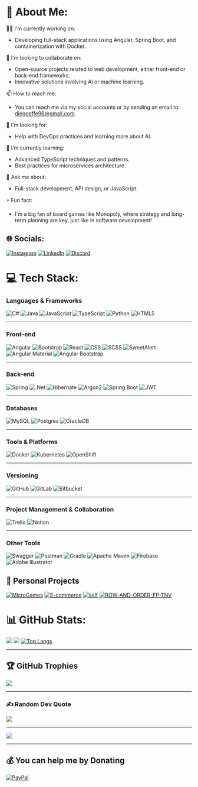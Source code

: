 # 💫 About Me:
👨‍💻 I'm currently working on:<br>
- Developing full-stack applications using Angular, Spring Boot, and containerization with Docker.<br>


🤝 I'm looking to collaborate on:<br>
- Open-source projects related to web development, either front-end or back-end frameworks.<br>
- Innovative solutions involving AI or machine learning.<br>

📫 How to reach me:<br>
- You can reach me via my social accounts or by sending an email to: diegoeffe96@gmail.com.<br>

🙌 I'm looking for:<br>
- Help with DevOps practices and learning more about AI.<br>

🌱 I'm currently learning:<br>
- Advanced TypeScript techniques and patterns.<br>
- Best practices for microservices architecture.<br>

💬 Ask me about:<br>
- Full-stack development, API design, or JavaScript.<br>

⚡ Fun fact:<br>
- I'm a big fan of board games like Monopoly, where strategy and long-term planning are key, just like in software development!<br>

## 🌐 Socials:
[![Instagram](https://img.shields.io/badge/Instagram-%23E4405F.svg?logo=Instagram&logoColor=white)](https://www.instagram.com/diego._fois/) 
[![LinkedIn](https://img.shields.io/badge/LinkedIn-%230077B5.svg?logo=linkedin&logoColor=white)](https://linkedin.com/in/diegofois/)
[![Discord](https://img.shields.io/badge/Discord-%237289DA.svg?logo=discord&logoColor=white)](https://discordapp.com/users/die96)


# 💻 Tech Stack:

### Languages & Frameworks
![C#](https://img.shields.io/badge/c%23-%23239120.svg?style=for-the-badge&logo=csharp&logoColor=white)
![Java](https://img.shields.io/badge/java-%23ED8B00.svg?style=for-the-badge&logo=openjdk&logoColor=white)
![JavaScript](https://img.shields.io/badge/javascript-%23323330.svg?style=for-the-badge&logo=javascript&logoColor=%23F7DF1E)
![TypeScript](https://img.shields.io/badge/typescript-%23007ACC.svg?style=for-the-badge&logo=typescript&logoColor=white)
![Python](https://img.shields.io/badge/python-3670A0?style=for-the-badge&logo=python&logoColor=ffdd54)
![HTML5](https://img.shields.io/badge/html5-%23E34F26.svg?style=for-the-badge&logo=html5&logoColor=white)

---
### Front-end
![Angular](https://img.shields.io/badge/angular-%23DD0031.svg?style=for-the-badge&logo=angular&logoColor=white)
![Bootstrap](https://img.shields.io/badge/bootstrap-%238511FA.svg?style=for-the-badge&logo=bootstrap&logoColor=white)
![React](https://img.shields.io/badge/react-%2320232a.svg?style=for-the-badge&logo=react&logoColor=%2361DAFB)
![CSS](https://img.shields.io/badge/CSS-%231572B6.svg?style=for-the-badge&logo=css3&logoColor=white)
![SCSS](https://img.shields.io/badge/SCSS-hotpink.svg?style=for-the-badge&logo=sass&logoColor=white)
![SweetAlert](https://img.shields.io/badge/SweetAlert2-%23FF4154.svg?style=for-the-badge&logo=sweetalert&logoColor=white)
![Angular Material](https://img.shields.io/badge/Angular%20Material-%23E23237.svg?style=for-the-badge&logo=angular&logoColor=white)
![Angular Bootstrap](https://img.shields.io/badge/Angular%20Bootstrap-%23E00000.svg?style=for-the-badge&logo=angular&logoColor=white)

---
### Back-end
![Spring](https://img.shields.io/badge/spring-%236DB33F.svg?style=for-the-badge&logo=spring&logoColor=white)
![.Net](https://img.shields.io/badge/.NET-5C2D91?style=for-the-badge&logo=.net&logoColor=white)
![Hibernate](https://img.shields.io/badge/Hibernate-59666C?style=for-the-badge&logo=Hibernate&logoColor=white)
![Argon2](https://img.shields.io/badge/Argon2-%2300ADEF.svg?style=for-the-badge&logo=argon2&logoColor=white)
![Spring Boot](https://img.shields.io/badge/Spring%20Boot-%236DB33F.svg?style=for-the-badge&logo=springboot&logoColor=white)
![JWT](https://img.shields.io/badge/JWT-%23000000.svg?style=for-the-badge&logo=jsonwebtokens&logoColor=white)

---
### Databases
![MySQL](https://img.shields.io/badge/mysql-4479A1.svg?style=for-the-badge&logo=mysql&logoColor=white)
![Postgres](https://img.shields.io/badge/postgres-%23316192.svg?style=for-the-badge&logo=postgresql&logoColor=white)
![OracleDB](https://img.shields.io/badge/OracleDB-F80000.svg?style=for-the-badge&logo=oracle&logoColor=white)

---
### Tools & Platforms
![Docker](https://img.shields.io/badge/docker-%230db7ed.svg?style=for-the-badge&logo=docker&logoColor=white)
![Kubernetes](https://img.shields.io/badge/kubernetes-%23326ce5.svg?style=for-the-badge&logo=kubernetes&logoColor=white)
![OpenShift](https://img.shields.io/badge/OpenShift-EE0000.svg?style=for-the-badge&logo=redhatopenshift&logoColor=white)

---
### Versioning
![GitHub](https://img.shields.io/badge/github-%23121011.svg?style=for-the-badge&logo=github&logoColor=white)
![GitLab](https://img.shields.io/badge/gitlab-%23181717.svg?style=for-the-badge&logo=gitlab&logoColor=white)
![Bitbucket](https://img.shields.io/badge/Bitbucket-%230047B3.svg?style=for-the-badge&logo=bitbucket&logoColor=white)

---
### Project Management & Collaboration
![Trello](https://img.shields.io/badge/Trello-%23026AA7.svg?style=for-the-badge&logo=Trello&logoColor=white)
![Notion](https://img.shields.io/badge/Notion-%23000000.svg?style=for-the-badge&logo=notion&logoColor=white)

---
### Other Tools
![Swagger](https://img.shields.io/badge/-Swagger-%23Clojure?style=for-the-badge&logo=swagger&logoColor=white)
![Postman](https://img.shields.io/badge/Postman-FF6C37?style=for-the-badge&logo=postman&logoColor=white)
![Gradle](https://img.shields.io/badge/Gradle-02303A.svg?style=for-the-badge&logo=Gradle&logoColor=white)
![Apache Maven](https://img.shields.io/badge/Apache%20Maven-C71A36?style=for-the-badge&logo=Apache%20Maven&logoColor=white)
![Firebase](https://img.shields.io/badge/firebase-a08021?style=for-the-badge&logo=firebase&logoColor=ffcd34)
![Adobe Illustrator](https://img.shields.io/badge/adobe%20illustrator-%23FF9A00.svg?style=for-the-badge&logo=adobe%20illustrator&logoColor=white)

## 🚀 Personal Projects
[![MicroGames](https://github-readme-stats.vercel.app/api/pin/?username=diegofcj&repo=MicroGames)](https://github.com/DiegoFCJ/MicroGames)
[![E-commerce](https://github-readme-stats.vercel.app/api/pin/?username=diegofcj&repo=E-commerce)](https://github.com/DiegoFCJ/E-commerce)
[![self](https://github-readme-stats.vercel.app/api/pin/?username=diegofcj&repo=self)](https://github.com/DiegoFCJ/self)
[![ROW-AND-ORDER-FP-TNV](https://github-readme-stats.vercel.app/api/pin/?username=diegofcj&repo=ROW-AND-ORDER-FP-TNV)](https://github.com/DiegoFCJ/ROW-AND-ORDER-FP-TNV)


# 📊 GitHub Stats:
![](https://github-readme-streak-stats.herokuapp.com/?user=DiegoFCJ&theme=aura&hide_border=true)
![](https://github-readme-stats.vercel.app/api?username=DiegoFCJ&show_icons=true&theme=aura&count_private=true&include_all_commits=true)
[![Top Langs](https://github-readme-stats.vercel.app/api/top-langs/?username=diegofcj&&theme=aura&hide_border=false&include_all_commits=true&count_private=true&layout=donut)](https://github.com/anuraghazra/github-readme-stats)

---
## 🏆 GitHub Trophies
![](https://github-profile-trophy.vercel.app/?username=DiegoFCJ&theme=radical&no-frame=false&no-bg=false&margin-w=4)

---
### ✍️ Random Dev Quote
![](https://quotes-github-readme.vercel.app/api?type=horizontal&theme=radical)

---
[![](https://visitcount.itsvg.in/api?id=DiegoFCJ&icon=5&color=0)](https://visitcount.itsvg.in)


---
## 💰 You can help me by Donating
[![PayPal](https://img.shields.io/badge/PayPal-00457C?style=for-the-badge&logo=paypal&logoColor=white)](https://www.paypal.me/DFois867) 
